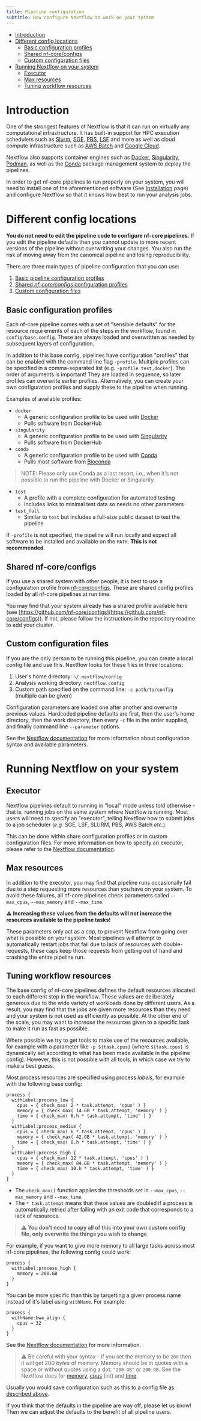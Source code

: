 ```yaml
---
title: Pipeline configuration
subtitle: How configure Nextflow to work on your system
---
```


- [Introduction](#introduction)
- [Different config locations](#different-config-locations)
  - [Basic configuration profiles](#basic-configuration-profiles)
  - [Shared nf-core/configs](#shared-nf-coreconfigs)
  - [Custom configuration files](#custom-configuration-files)
- [Running Nextflow on your system](#running-nextflow-on-your-system)
  - [Executor](#executor)
  - [Max resources](#max-resources)
  - [Tuning workflow resources](#tuning-workflow-resources)

# Introduction

One of the strongest features of Nextflow is that it can run on virtually any computational infrastructure.
It has built-in support for HPC execution schedulers such as [Slurm](https://slurm.schedmd.com/quickstart.html), [SGE](https://docs.oracle.com/cd/E19680-01/html/821-1541/ciagcgha.html#scrolltoc), [PBS](https://www.openpbs.org/), [LSF](https://www.ibm.com/support/knowledgecenter/en/SSWRJV_10.1.0/lsf_welcome/lsf_welcome.html) and more as well as cloud compute infrastructure such as [AWS Batch](https://aws.amazon.com/batch/) and [Google Cloud](https://cloud.google.com/).

Nextflow also supports container engines such as [Docker](https://www.docker.com/), [Singularity](https://sylabs.io/), [Podman](https://podman.io/), as well as the [Conda](https://docs.conda.io/en/latest/) package management system to deploy the pipelines.

In order to get nf-core pipelines to run properly on your system, you will need to install one of the aforementioned software (See [Installation](https://nf-co.re/usage/installation) page) and configure Nextflow so that it knows how best to run your analysis jobs.

# Different config locations

**You do not need to edit the pipeline code to configure nf-core pipelines.**
If you edit the pipeline defaults then you cannot update to more recent versions of the pipeline without overwriting your changes.
You also run the risk of moving away from the canonical pipeline and losing reproducibility.

There are three main types of pipeline configuration that you can use:

1. [Basic pipeline configuration profiles](#basic-configuration-profiles)
2. [Shared _nf-core/configs_ configuration profiles](#shared-nf-coreconfigs)
3. [Custom configuration files](#custom-configuration-files)

## Basic configuration profiles

Each nf-core pipeline comes with a set of "sensible defaults" for the resource requirements of each of the steps in the workflow, found in `config/base.config`.
These are always loaded and overwritten as needed by subsequent layers of configuration.

In addition to this base config, pipelines have configuration "profiles" that can be enabled with the command line flag `-profile`. Multiple profiles can be specified in a comma-separated list (e.g. `-profile test,docker`). The order of arguments is important! They are loaded in sequence, so later profiles can overwrite earlier profiles. Alternatively, you can create your own configuration profiles and supply these to the pipeline when running.

Examples of available profiles:  
* `docker`
  * A generic configuration profile to be used with [Docker](http://docker.com/)
  * Pulls software from DockerHub
* `singularity`
  * A generic configuration profile to be used with [Singularity](http://singularity.lbl.gov/)
  * Pulls software from DockerHub
* `conda`
  * A generic configuration profile to be used with [Conda](https://conda.io/docs/)
  * Pulls most software from [Bioconda](https://bioconda.github.io/)
> NOTE: Please only use Conda as a last resort, i.e., when it's not possible to run the pipeline with Docker or Singularity.
* `test`
  * A profile with a complete configuration for automated testing
  * Includes links to minimal test data so needs no other parameters
* `test_full`
  * Similar to `test` but includes a full-size public dataset to test the pipeline

If `-profile` is not specified, the pipeline will run locally and expect all software to be installed and available on the `PATH`. **This is not recommended**.

## Shared nf-core/configs

If you use a shared system with other people, it is best to use a configuration profile from [nf-core/configs](https://github.com/nf-core/configs).
These are shared config profiles loaded by all nf-core pipelines at run time.

You may find that your system already has a shared profile available here (see [https://github.com/nf-core/configs](https://github.com/nf-core/configs)).
If not, please follow the instructions in the repository readme to add your cluster.

## Custom configuration files

If you are the only person to be running this pipeline, you can create a local config file and use this.
Nextflow looks for these files in three locations:

1. User's home directory: `~/.nextflow/config`
2. Analysis working directory: `nextflow.config`
3. Custom path specified on the command line: `-c path/to/config` (multiple can be given)

Configuration parameters are loaded one after another and overwrite previous values.
Hardcoded pipeline defaults are first, then the user's home directory, then the work directory,
then every `-c` file in the order supplied, and finally command line `--parameter` options.

See the [Nextflow documentation](https://www.nextflow.io/docs/latest/config.html) for more information about configuration syntax and available parameters.

# Running Nextflow on your system

## Executor

Nextflow pipelines default to running in "local" mode unless told otherwise - that is, running jobs on the same system where Nextflow is running.
Most users will need to specify an "executor", telling Nextflow how to submit jobs to a job scheduler (_e.g._ SGE, LSF, SLURM, PBS, AWS Batch _etc._).

This can be done within share configuration profiles or in custom configuration files.
For more information on how to specify an executor, please refer to the [Nextflow documentation](https://www.nextflow.io/docs/latest/executor.html#executor-page).

## Max resources

In addition to the executor, you may find that pipeline runs occasionally fail due to a step requesting more resources than you have on your system.
To avoid these failures, all nf-core pipelines check parameters called `--max_cpus`, `--max_memory` and `--max_time`.

**:warning: Increasing these values from the defaults will not increase the resources available to the pipeline tasks!**

These parameters only act as a _cap_, to prevent Nextflow from going over what is possible on your system.
Most pipelines will attempt to automatically restart jobs that fail due to lack of resources with double-requests,
these caps keep those requests from getting out of hand and crashing the entire pipeline run.

## Tuning workflow resources

The base config of nf-core pipelines defines the default resources allocated to each different step in the workflow.
These values are deliberately generous due to the wide variety of workloads done by different users.
As a result, you may find that the jobs are given more resources than they need and your system is not used as efficiently as possible.
At the other end of the scale, you may want to _increase_ the resources given to a specific task to make it run as fast as possible.

Where possible we try to get tools to make use of the resources available, for example with a parameter like `-p ${task.cpus}` (where `${task.cpus}` is dynamically set according to what has been made available in the pipeline config). However, this is not possible with all tools, in which case we try to make a best guess.

Most process resources are specified using process _labels_, for example with the following base config:

```nextflow
process {
  withLabel:process_low {
    cpus = { check_max( 2 * task.attempt, 'cpus' ) }
    memory = { check_max( 14.GB * task.attempt, 'memory' ) }
    time = { check_max( 6.h * task.attempt, 'time' ) }
  }
  withLabel:process_medium {
    cpus = { check_max( 6 * task.attempt, 'cpus' ) }
    memory = { check_max( 42.GB * task.attempt, 'memory' ) }
    time = { check_max( 8.h * task.attempt, 'time' ) }
  }
  withLabel:process_high {
    cpus = { check_max( 12 * task.attempt, 'cpus' ) }
    memory = { check_max( 84.GB * task.attempt, 'memory' ) }
    time = { check_max( 10.h * task.attempt, 'time' ) }
  }
}
```

- The `check_max()` function applies the thresholds set in `--max_cpus`, `--max_memory` and `--max_time`.
- The `* task.attempt` means that these values are doubled if a process is automatically retried after failing with an exit code that corresponds to a lack of resources.

> **:warning: You don't need to copy all of this into your own custom config file, only overwrite the things you wish to change**

For example, if you want to give more memory to all large tasks across most nf-core pipelines, the following config could work:

```nextflow
process {
  withLabel:process_high {
    memory = 200.GB
  }
}
```

You can be more specific than this by targetting a given process name instead of it's label using `withName`. For example:

```nextflow
process {
  withName:bwa_align {
    cpus = 32
  }
}
```

See the [Nextflow documentation](https://www.nextflow.io/docs/latest/config.html#process-selectors) for more information.

> :warning: Be careful with your syntax - if you set the memory to be `200` then it will get 200 _bytes_ of memory.
> Memory should be in quotes with a space or without quotes using a dot: `"200 GB"` or `200.GB`.
> See the Nextflow docs for [memory](https://www.nextflow.io/docs/latest/process.html#memory),
> [cpus](https://www.nextflow.io/docs/latest/process.html#cpus) (int) and
> [time](https://www.nextflow.io/docs/latest/process.html#time).

Usually you would save configuration such as this to a config file [as described above](#custom-configuration-files).

If you think that the defaults in the pipeline are way off, please let us know! Then we can adjust the defaults to the benefit of all pipeline users.
